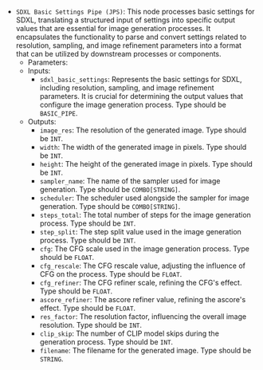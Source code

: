 - `SDXL Basic Settings Pipe (JPS)`: This node processes basic settings for SDXL, translating a structured input of settings into specific output values that are essential for image generation processes. It encapsulates the functionality to parse and convert settings related to resolution, sampling, and image refinement parameters into a format that can be utilized by downstream processes or components.
    - Parameters:
    - Inputs:
        - `sdxl_basic_settings`: Represents the basic settings for SDXL, including resolution, sampling, and image refinement parameters. It is crucial for determining the output values that configure the image generation process. Type should be `BASIC_PIPE`.
    - Outputs:
        - `image_res`: The resolution of the generated image. Type should be `INT`.
        - `width`: The width of the generated image in pixels. Type should be `INT`.
        - `height`: The height of the generated image in pixels. Type should be `INT`.
        - `sampler_name`: The name of the sampler used for image generation. Type should be `COMBO[STRING]`.
        - `scheduler`: The scheduler used alongside the sampler for image generation. Type should be `COMBO[STRING]`.
        - `steps_total`: The total number of steps for the image generation process. Type should be `INT`.
        - `step_split`: The step split value used in the image generation process. Type should be `INT`.
        - `cfg`: The CFG scale used in the image generation process. Type should be `FLOAT`.
        - `cfg_rescale`: The CFG rescale value, adjusting the influence of CFG on the process. Type should be `FLOAT`.
        - `cfg_refiner`: The CFG refiner scale, refining the CFG's effect. Type should be `FLOAT`.
        - `ascore_refiner`: The ascore refiner value, refining the ascore's effect. Type should be `FLOAT`.
        - `res_factor`: The resolution factor, influencing the overall image resolution. Type should be `INT`.
        - `clip_skip`: The number of CLIP model skips during the generation process. Type should be `INT`.
        - `filename`: The filename for the generated image. Type should be `STRING`.
